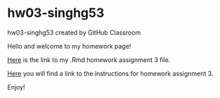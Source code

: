 # hw03-singhg53
hw03-singhg53 created by GitHub Classroom

Hello and welcome to my homework page!

[Here](https://github.com/STAT545-UBC-students/hw03-singhg53/blob/master/hw03.Rmd) is the link to my .Rmd homework assignment 3 file.

[Here](http://stat545.com/Classroom/assignments/hw03/hw03.html) you will find a link to the instructions for homework assignment 3.

Enjoy!
